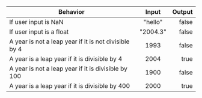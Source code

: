 | Behavior                                              | Input    | Output|
| ----------------------------------------------------- |:--------:| -----:|
| If user input is NaN                                  | "hello"  | false |
| If user input is a float                              | "2004.3" | false |
| A year is not a leap year if it is not divisible by 4 | 1993     | false |
| A year is a leap year if it is divisible by 4         | 2004     | true  |
| A year is not a leap year if it is divisible by 100   | 1900     | false |
| A year is a leap year if it is divisible by 400       | 2000     | true  |